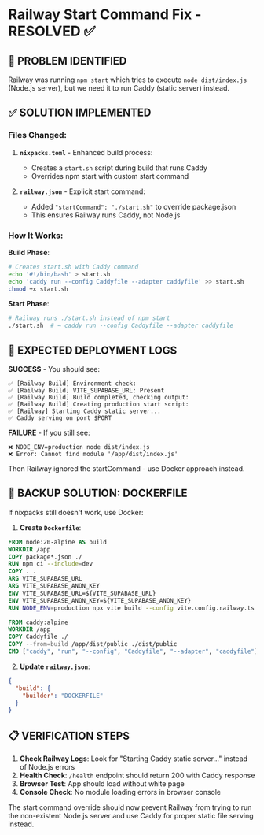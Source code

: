 # Railway Start Command Fix - RESOLVED ✅

## 🎯 PROBLEM IDENTIFIED
Railway was running `npm start` which tries to execute `node dist/index.js` (Node.js server), but we need it to run Caddy (static server) instead.

## ✅ SOLUTION IMPLEMENTED

### Files Changed:

1. **`nixpacks.toml`** - Enhanced build process:
   - Creates a `start.sh` script during build that runs Caddy
   - Overrides npm start with custom start command

2. **`railway.json`** - Explicit start command:
   - Added `"startCommand": "./start.sh"` to override package.json
   - This ensures Railway runs Caddy, not Node.js

### How It Works:

**Build Phase**:
```bash
# Creates start.sh with Caddy command
echo '#!/bin/bash' > start.sh
echo 'caddy run --config Caddyfile --adapter caddyfile' >> start.sh
chmod +x start.sh
```

**Start Phase**:
```bash
# Railway runs ./start.sh instead of npm start
./start.sh  # → caddy run --config Caddyfile --adapter caddyfile
```

## 🚀 EXPECTED DEPLOYMENT LOGS

**SUCCESS** - You should see:
```
✅ [Railway Build] Environment check:
✅ [Railway Build] VITE_SUPABASE_URL: Present
✅ [Railway Build] Build completed, checking output:
✅ [Railway Build] Creating production start script:
✅ [Railway] Starting Caddy static server...
✅ Caddy serving on port $PORT
```

**FAILURE** - If you still see:
```
❌ NODE_ENV=production node dist/index.js
❌ Error: Cannot find module '/app/dist/index.js'
```

Then Railway ignored the startCommand - use Docker approach instead.

## 🔄 BACKUP SOLUTION: DOCKERFILE

If nixpacks still doesn't work, use Docker:

1. **Create `Dockerfile`**:
```dockerfile
FROM node:20-alpine AS build
WORKDIR /app
COPY package*.json ./
RUN npm ci --include=dev
COPY . .
ARG VITE_SUPABASE_URL
ARG VITE_SUPABASE_ANON_KEY
ENV VITE_SUPABASE_URL=${VITE_SUPABASE_URL}
ENV VITE_SUPABASE_ANON_KEY=${VITE_SUPABASE_ANON_KEY}
RUN NODE_ENV=production npx vite build --config vite.config.railway.ts

FROM caddy:alpine
WORKDIR /app
COPY Caddyfile ./
COPY --from=build /app/dist/public ./dist/public
CMD ["caddy", "run", "--config", "Caddyfile", "--adapter", "caddyfile"]
```

2. **Update `railway.json`**:
```json
{
  "build": {
    "builder": "DOCKERFILE"
  }
}
```

## 📋 VERIFICATION STEPS

1. **Check Railway Logs**: Look for "Starting Caddy static server..." instead of Node.js errors
2. **Health Check**: `/health` endpoint should return 200 with Caddy response
3. **Browser Test**: App should load without white page
4. **Console Check**: No module loading errors in browser console

The start command override should now prevent Railway from trying to run the non-existent Node.js server and use Caddy for proper static file serving instead.